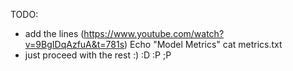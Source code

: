 TODO:
* add the lines (https://www.youtube.com/watch?v=9BgIDqAzfuA&t=781s)
  Echo "Model Metrics"
  cat metrics.txt
* just proceed with the rest :) :D :P ;P 
